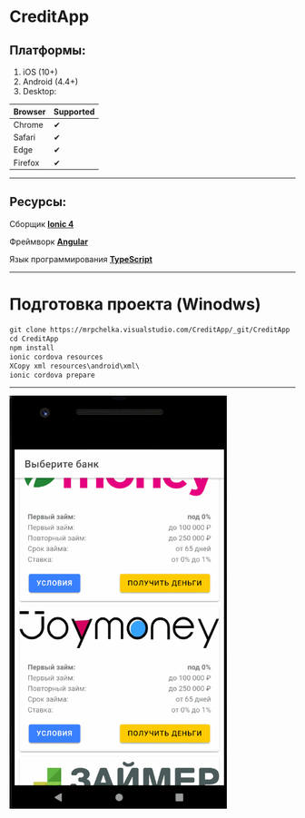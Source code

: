 # CreditApp
## Платформы:

1. iOS (10+)
2. Android (4.4+)
3. Desktop:

| Browser  | Supported|
| ------------- | ------------- |
| Chrome  | ✔  |
| Safari  | ✔  |
| Edge  | ✔  |
| Firefox  | ✔  |

---
## Ресурсы:
Сборщик [**Ionic 4**](https://ionicframework.com/)

Фреймворк [**Angular**](https://angular.io/)

Язык программирования [**TypeScript**](https://www.typescriptlang.org/)

---
# Подготовка проекта (Winodws)
```
git clone https://mrpchelka.visualstudio.com/CreditApp/_git/CreditApp
cd CreditApp
npm install
ionic cordova resources
XCopy xml resources\android\xml\
ionic cordova prepare
```
----
![](./app.gif)
